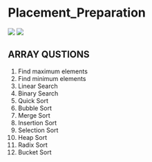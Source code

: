 # Placement_Preparation
[![](https://github.com/Ravik27280.png?size=70)](https://github.com/Ravik27280)
[![](https://github.com/prabhat2301.png?size=70)](https://github.com/prabhat2301)


## ARRAY QUSTIONS
1. Find maximum elements
2. Find minimum elements
3. Linear Search
4. Binary Search
5. Quick Sort
6. Bubble Sort
7. Merge Sort
8. Insertion Sort
9. Selection Sort
10. Heap Sort
11. Radix Sort
12. Bucket Sort
